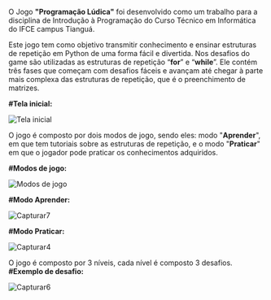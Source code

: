 O Jogo **"Programação Lúdica"** foi desenvolvido como um trabalho para a disciplina de Introdução à Programação do Curso Técnico em Informática do IFCE campus Tianguá.

Este jogo tem como objetivo transmitir conhecimento e ensinar estruturas de repetição em Python de uma forma fácil e divertida. Nos desafios do game são utilizadas as estruturas de repetição “**for**” e “**while**”. Ele contém três fases que começam com desafios fáceis e avançam até chegar à parte mais complexa das estruturas de repetição, que é o preenchimento de matrizes.

**#Tela inicial:**

![Tela inicial](https://github.com/user-attachments/assets/e7d0d591-7e1e-479f-bd36-792ad5ea6dc5)

O jogo é composto por dois modos de jogo, sendo eles: modo "**Aprender**", em que tem tutoriais sobre as estruturas de repetição, e o modo "**Praticar**" em que o jogador pode praticar os conhecimentos adquiridos.

**#Modos de jogo:**

![Modos de jogo](https://github.com/user-attachments/assets/26486386-ab56-4cb0-bc4c-5ae1de393d8e)

**#Modo Aprender:**

![Capturar7](https://github.com/user-attachments/assets/8b13bde4-20a7-4686-93b3-8500a468ae4f)

**#Modo Praticar:**

![Capturar4](https://github.com/user-attachments/assets/97efd02d-d38c-458c-93a8-9d9812d9094c)


O jogo é composto por 3 níveis, cada nível é composto 3 desafios.  
**#Exemplo de desafio:**

![Capturar6](https://github.com/user-attachments/assets/ff5da2a5-d99a-4533-84ab-b9ae8893ceb1)




